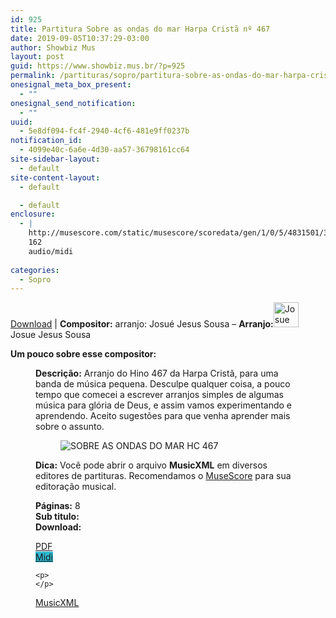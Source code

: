 ```yaml
---
id: 925
title: Partitura Sobre as ondas do mar Harpa Cristã nº 467
date: 2019-09-05T10:37:29-03:00
author: Showbiz Mus
layout: post
guid: https://www.showbiz.mus.br/?p=925
permalink: /partituras/sopro/partitura-sobre-as-ondas-do-mar-harpa-crista-no-467/
onesignal_meta_box_present:
  - ""
onesignal_send_notification:
  - ""
uuid:
  - 5e8df094-fc4f-2940-4cf6-481e9ff0237b
notification_id:
  - 4099e40c-6a6e-4d30-aa57-36798161cc64
site-sidebar-layout:
  - default
site-content-layout:
  - default

  - default
enclosure:
  - |
    http://musescore.com/static/musescore/scoredata/gen/1/0/5/4831501/304320aa6841131bae12bb2c29e245a48f955213/score.mid
    162
    audio/midi
    
categories:
  - Sopro
---
```

[Download](#download "link para download de partitura") | **Compositor:** arranjo: Josué Jesus Sousa &#8211; **Arranjo:**<img alt="Josue Jesus Sousa" class="wp-image-40" width="40" hight="40" sizes="40" src="https://musescore.com/static/musescore/userdata/avatar/8/2/2/23671111.jpg@300x300?cache=1502679565" /> Josue Jesus Sousa

**Um pouco sobre esse compositor:** <figure class='wp-block-image'> 

**Descrição:** Arranjo do Hino 467 da Harpa Cristã, para uma banda de música pequena. Desculpe qualquer coisa, a pouco tempo que comecei a escrever arranjos simples de algumas música para glória de Deus, e assim vamos experimentando e aprendendo. Aceito sugestões para que venha aprender mais sobre o assunto. 

<figure class="wp-block-image"><img alt="SOBRE AS ONDAS DO MAR HC 467" src="http://musescore.com/static/musescore/scoredata/gen/1/0/5/4831501/304320aa6841131bae12bb2c29e245a48f955213/score_0.png" class="wp-image-500" /> </figure>

**Dica:** Você pode abrir o arquivo **MusicXML** em diversos editores de partituras. Recomendamos o  <a target="_blank" href="https://www.showbiz.mus.br/musica/o-melhor-editor-de-partitura" title="Editor de Partitura" rel="noopener noreferrer">MuseScore</a> para sua editoração musical. 

  
**Páginas:** 8  
**Sub titulo:**  
<strong id="download">Download:</strong>

<div class="wp-block-columns has-2-columns alignwide has-4-columns">
  <div class="wp-block-column">
    <div class='wp-block-button aligncenter'>
      <a  target='_blank' href='https://musescore.com/static/musescore/scoredata/gen/1/0/5/4831501/304320aa6841131bae12bb2c29e245a48f955213/score_full.pdf' class='wp-block-button__link
         has-background has-vivid-red-background-color' rel="noopener noreferrer">PDF</a>
    </div>
  </div>
  
  <div class="wp-block-column">
    <div class='wp-block-button aligncenter'>
      <a  target='_blank' href='http://musescore.com/static/musescore/scoredata/gen/1/0/5/4831501/304320aa6841131bae12bb2c29e245a48f955213/score.mid' class='wp-block-button__link has-background' style='background-color:#2eb9d1' rel="noopener noreferrer">Midi</a>
    </div>
    
    <p>
    </p>
  </div>
  
  <div class="wp-block-column">
    <div class='wp-block-button aligncenter'>
      <a  target='_blank' href='http://musescore.com/static/musescore/scoredata/gen/1/0/5/4831501/304320aa6841131bae12bb2c29e245a48f955213/score.mxl' class='wp-block-button__link has-background has-very-dark-gray-background-color' rel="noopener noreferrer">MusicXML</a>
    </div>
  </div>
  
  <div class="wp-block-column">
  </div>
</div>